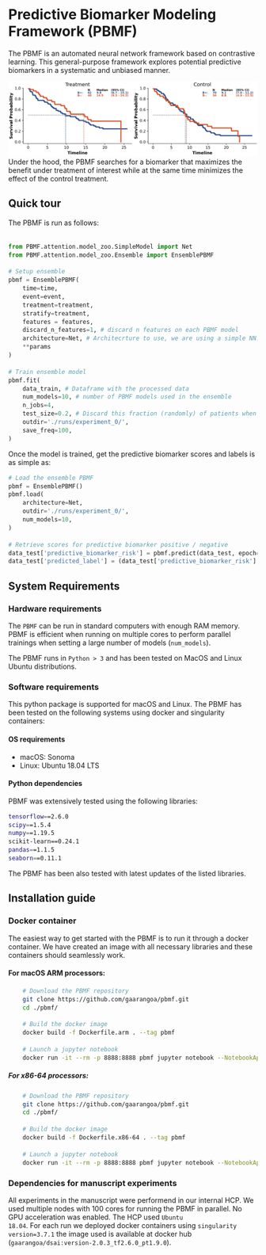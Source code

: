 # Predictive Biomarker Modeling Framework (PBMF) 
The PBMF is an automated neural network framework based on contrastive learning. This general-purpose framework explores potential predictive biomarkers in a systematic and unbiased manner.

![alt text](./track.gif) Under the hood, the PBMF searches for a biomarker that maximizes the benefit under treatment of interest while at the same time minimizes the effect of the control treatment.

## Quick tour
The PBMF is run as follows: 

```python

from PBMF.attention.model_zoo.SimpleModel import Net
from PBMF.attention.model_zoo.Ensemble import EnsemblePBMF

# Setup ensemble
pbmf = EnsemblePBMF(
    time=time, 
    event=event,
    treatment=treatment,
    stratify=treatment,
    features = features,
    discard_n_features=1, # discard n features on each PBMF model
    architecture=Net, # Architecrture to use, we are using a simple NN.
    **params
)

# Train ensemble model
pbmf.fit(
    data_train, # Dataframe with the processed data
    num_models=10, # number of PBMF models used in the ensemble
    n_jobs=4,
    test_size=0.2, # Discard this fraction (randomly) of patients when fiting a PBMF model
    outdir='./runs/experiment_0/',
    save_freq=100,
)

```

Once the model is trained, get the predictive biomarker scores and labels is as simple as:
```python
# Load the ensemble PBMF
pbmf = EnsemblePBMF()
pbmf.load(
    architecture=Net,
    outdir='./runs/experiment_0/',
    num_models=10,
)

# Retrieve scores for predictive biomarker positive / negative
data_test['predictive_biomarker_risk'] = pbmf.predict(data_test, epoch=500)
data_test['predicted_label'] = (data_test['predictive_biomarker_risk'] > 0.5).replace([False, True], ['B-', 'B+'])

```

## System Requirements
### Hardware requirements
The <code>PBMF</code> can be run in standard computers with enough RAM memory. PBMF is efficient when running on multiple cores to perform parallel trainings when setting a large number of models (<code>num_models</code>). 

The PBMF runs in <code>Python > 3</code> and has been tested on MacOS and Linux Ubuntu distributions. 

### Software requirements
This python package is supported for macOS and Linux. The PBMF has been tested on the following systems using docker and singularity containers:

#### OS requirements
* macOS: Sonoma
* Linux: Ubuntu 18.04 LTS


#### Python dependencies
PBMF was extensively tested using the following libraries:

```bash
tensorflow==2.6.0
scipy==1.5.4
numpy==1.19.5
scikit-learn==0.24.1
pandas==1.1.5
seaborn==0.11.1
```

The PBMF has been also tested with latest updates of the listed libraries.

## Installation guide
### Docker container
The easiest way to get started with the PBMF is to run it through a docker container. We have created an image with all necessary libraries and these containers should seamlessly work.

#### For macOS ARM processors:
```bash
    # Download the PBMF repository
    git clone https://github.com/gaarangoa/pbmf.git
    cd ./pbmf/

    # Build the docker image
    docker build -f Dockerfile.arm . --tag pbmf

    # Launch a jupyter notebook
    docker run -it --rm -p 8888:8888 pbmf jupyter notebook --NotebookApp.default_url=/lab/ --ip=0.0.0.0 --port=8888 --allow-root

```

##### For x86-64 processors:
```bash
    # Download the PBMF repository
    git clone https://github.com/gaarangoa/pbmf.git
    cd ./pbmf/

    # Build the docker image
    docker build -f Dockerfile.x86-64 . --tag pbmf

    # Launch a jupyter notebook
    docker run -it --rm -p 8888:8888 pbmf jupyter notebook --NotebookApp.default_url=/lab/ --ip=0.0.0.0 --port=8888 --allow-root
```



### Dependencies for manuscript experiments
All experiments in the manuscript were performend in our internal HCP. We used multiple nodes with 100 cores for running the PBMF in parallel. No GPU acceleration was enabled. The HCP used <code>Ubuntu 18.04</code>. For each run we deployed docker containers using <code>singularity version=3.7.1</code> the image used is available at docker hub (<code>gaarangoa/dsai:version-2.0.3_tf2.6.0_pt1.9.0</code>).